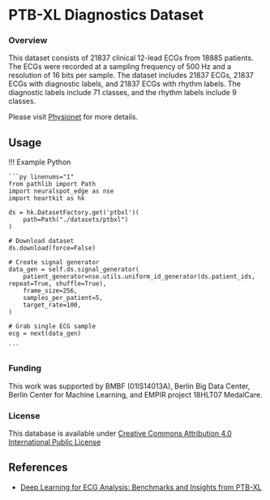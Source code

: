 # PTB-XL Diagnostics Dataset

### <span class="sk-h2-span">Overview</span>

This dataset consists of 21837 clinical 12-lead ECGs from 18885 patients. The ECGs were recorded at a sampling frequency of 500 Hz and a resolution of 16 bits per sample. The dataset includes 21837 ECGs, 21837 ECGs with diagnostic labels, and 21837 ECGs with rhythm labels. The diagnostic labels include 71 classes, and the rhythm labels include 9 classes.

Please visit [Physionet](https://physionet.org/content/ptb-xl/1.0.3/) for more details.

## <span class="sk-h2-span">Usage</span>

!!! Example Python

    ```py linenums="1"
    from pathlib import Path
    import neuralspot_edge as nse
    import heartkit as hk

    ds = hk.DatasetFactory.get('ptbxl')(
        path=Path("./datasets/ptbxl")
    )

    # Download dataset
    ds.download(force=False)

    # Create signal generator
    data_gen = self.ds.signal_generator(
        patient_generator=nse.utils.uniform_id_generator(ds.patient_ids, repeat=True, shuffle=True),
        frame_size=256,
        samples_per_patient=5,
        target_rate=100,
    )

    # Grab single ECG sample
    ecg = next(data_gen)

    ```

### <span class="sk-h2-span">Funding</span>

This work was supported by BMBF (01IS14013A), Berlin Big Data Center, Berlin Center for Machine Learning, and EMPIR project 18HLT07 MedalCare.

### <span class="sk-h2-span">License</span>

This database is available under [Creative Commons Attribution 4.0 International Public License](https://physionet.org/content/ptb-xl/view-license/1.0.3/)

<!-- ### <span class="sk-h2-span">Supported Tasks</span>

* [Rhythm](../tasks/rhythm.md) -->

## <span class="sk-h2-span">References</span>

* [Deep Learning for ECG Analysis: Benchmarks and Insights from PTB-XL](https://arxiv.org/pdf/2004.13701.pdf)

